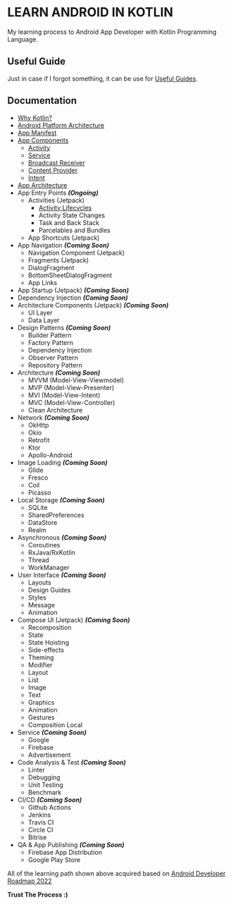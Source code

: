 # LEARN ANDROID IN KOTLIN
My learning process to Android App Developer with Kotlin Programming Language.

## Useful Guide
Just in case if I forgot something, it can be use for [Useful Guides](documentation/Useful_Guide).

## Documentation
* [Why Kotlin?](documentation/Language)
* [Android Platform Architecture](documentation/Android_Platform_Architecture)
* [App Manifest](documentation/App_Manifest)
* [App Components](documentation/App_Components)
    * [Activity](documentation/App_Components/Activities)
    * [Service](documentation/App_Components/Services)
    * [Broadcast Receiver](documentation/App_Components/Broadcast_Receiver)
    * [Content Provider](documentation/App_Components/Content_Provider)
    * [Intent](documentation/App_Components/Intent)
* [App Architecture](documentation/App_Architecture)
* App Entry Points ***(Ongoing)***
    * Activities (Jetpack)
      * [Activity Lifecycles](documentation/App_Components/Activities)
      * Activity State Changes
      * Task and Back Stack
      * Parcelables and Bundles
    * App Shortcuts (Jetpack)
* App Navigation ***(Coming Soon)***
    * Navigation Component (Jetpack)
    * Fragments (Jetpack)
    * DialogFragment
    * BottomSheetDialogFragment
    * App Links
* App Startup (Jetpack) ***(Coming Soon)***
* Dependency Injection ***(Coming Soon)***
* Architecture Components (Jetpack) ***(Coming Soon)***
    * UI Layer
    * Data Layer
* Design Patterns ***(Coming Soon)***
    * Builder Pattern
    * Factory Pattern
    * Dependency Injection
    * Observer Pattern
    * Repository Pattern
* Architecture ***(Coming Soon)***
    * MVVM (Model-View-Viewmodel)
    * MVP (Model-View-Presenter)
    * MVI (Model-View-Intent)
    * MVC (Model-View-Controller)
    * Clean Architecture
* Network ***(Coming Soon)***
    * OkHttp
    * Okio
    * Retrofit
    * Ktor
    * Apollo-Android
* Image Loading ***(Coming Soon)***
    * Glide
    * Fresco
    * Coil
    * Picasso
* Local Storage ***(Coming Soon)***
    * SQLite
    * SharedPreferences
    * DataStore
    * Realm
* Asynchronous ***(Coming Soon)***
    * Coroutines
    * RxJava/RxKotlin
    * Thread
    * WorkManager
* User Interface ***(Coming Soon)***
    * Layouts
    * Design Guides
    * Styles
    * Message
    * Animation
* Compose UI (Jetpack) ***(Coming Soon)***
    * Recomposition
    * State
    * State Hoisting
    * Side-effects
    * Theming
    * Modifier
    * Layout
    * List
    * Image
    * Text
    * Graphics
    * Animation
    * Gestures
    * Composition Local
* Service ***(Coming Soon)***
    * Google
    * Firebase
    * Advertisement
* Code Analysis & Test ***(Coming Soon)***
    * Linter
    * Debugging
    * Unit Testing
    * Benchmark
* CI/CD ***(Coming Soon)***
    * Github Actions
    * Jenkins
    * Travis CI
    * Circle CI
    * Bitrise
* QA & App Publishing ***(Coming Soon)***
    * Firebase App Distribution
    * Google Play Store
    
All of the learning path shown above acquired based on
[Android Developer Roadmap 2022](https://github.com/skydoves/android-developer-roadmap)

**Trust The Process :)**